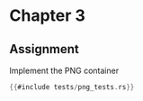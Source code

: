 # Chapter 3

## Assignment
Implement the PNG container


```rust
{{#include tests/png_tests.rs}}
```
